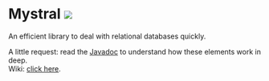 # Mystral [![](https://jitpack.io/v/Glyart/Mystral.svg)](https://jitpack.io/#Glyart/Mystral)


An efficient library to deal with relational databases quickly.

A little request: read the [Javadoc](https://glyart.github.io/Mystral/) to understand how these elements work in deep.  
Wiki: [click here](https://github.com/Glyart/Mystral/wiki).
